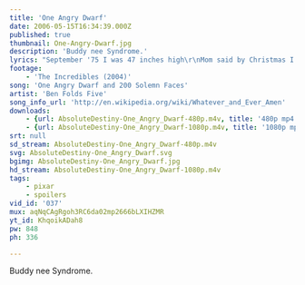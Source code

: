 ```yaml
---
title: 'One Angry Dwarf'
date: 2006-05-15T16:34:39.000Z
published: true
thumbnail: One-Angry-Dwarf.jpg
description: 'Buddy nee Syndrome.'
lyrics: "September '75 I was 47 inches high\r\nMom said by Christmas I would have\r\nA bad-ass mother G.I. Joe\r\nFor your little minds to blow\r\nI still got beat up after class\r\n\r\nNow I'm big and important\r\nOne angry dwarf\r\nTwo hundred solemn faces are you\r\nIf you really wanna see me\r\nCheck your papers and the TV\r\nLook who's telling who what to do\r\nKiss my ass good-bye\r\n\r\nDon't give me that bullshit\r\nYou know who I am\r\nI'm your nightmare, little man\r\nVic, you stole my lunch money, made me cry\r\nJane, remember second grade?\r\nSaid you couldn't stand my face\r\nRather than kiss me\r\nYou said you'd rather die\r\n\r\nNow I'm big and important\r\nOne angry dwarf\r\nTwo hundred solemn faces are you\r\nIf you really wanna see me\r\nCheck your papers and the TV\r\nLook who's telling who what to do\r\nKiss my ass good-bye\r\n\r\nYou'll be sorry one day\r\nYes you will, yes you will\r\nYou shouldn't push me around\r\n'Cause I will, yes I will\r\nYou will be sorry when I'm big\r\nYes you will be sorry"
footage:
    - 'The Incredibles (2004)'
song: 'One Angry Dwarf and 200 Solemn Faces'
artist: 'Ben Folds Five'
song_info_url: 'http://en.wikipedia.org/wiki/Whatever_and_Ever_Amen'
downloads:
    - {url: AbsoluteDestiny-One_Angry_Dwarf-480p.m4v, title: '480p mp4 (original)', width: 848, height: 336, mimetype: video/mp4}
    - {url: AbsoluteDestiny-One_Angry_Dwarf-1080p.m4v, title: '1080p mp4 (remaster)', width: 848, height: 336, mimetype: video/mp4}
srt: null
sd_stream: AbsoluteDestiny-One_Angry_Dwarf-480p.m4v
svg: AbsoluteDestiny-One_Angry_Dwarf.svg
bgimg: AbsoluteDestiny-One_Angry_Dwarf.jpg
hd_stream: AbsoluteDestiny-One_Angry_Dwarf-1080p.m4v
tags:
    - pixar
    - spoilers
vid_id: '037'
mux: aqNqCAgRgoh3RC6da02mp2666bLXIHZMR
yt_id: KhqoikADah8
pw: 848
ph: 336

---
```

Buddy nee Syndrome.